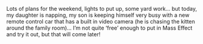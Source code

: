 Lots of plans for the weekend, lights to put up, some yard work&#8230; but today, my daughter is napping, my son is keeping himself very busy with a new remote control car that has a built in video camera (he is chasing the kitten around the family room)&#8230; I&#8217;m not quite &#8216;free&#8217; enough to put in Mass Effect and try it out, but that will come later!